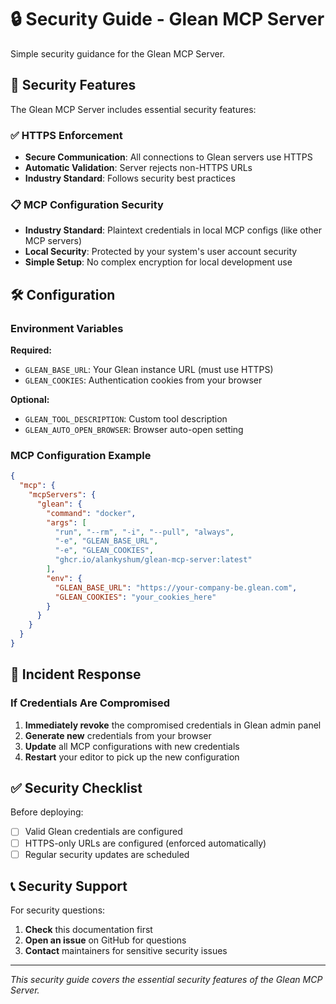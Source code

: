 # 🔒 Security Guide - Glean MCP Server

Simple security guidance for the Glean MCP Server.

## 🔐 Security Features

The Glean MCP Server includes essential security features:

### ✅ HTTPS Enforcement
- **Secure Communication**: All connections to Glean servers use HTTPS
- **Automatic Validation**: Server rejects non-HTTPS URLs  
- **Industry Standard**: Follows security best practices

### 📋 MCP Configuration Security
- **Industry Standard**: Plaintext credentials in local MCP configs (like other MCP servers)
- **Local Security**: Protected by your system's user account security
- **Simple Setup**: No complex encryption for local development use

## 🛠️ Configuration

### Environment Variables

**Required:**
- `GLEAN_BASE_URL`: Your Glean instance URL (must use HTTPS)
- `GLEAN_COOKIES`: Authentication cookies from your browser

**Optional:**
- `GLEAN_TOOL_DESCRIPTION`: Custom tool description
- `GLEAN_AUTO_OPEN_BROWSER`: Browser auto-open setting

### MCP Configuration Example

```json
{
  "mcp": {
    "mcpServers": {
      "glean": {
        "command": "docker",
        "args": [
          "run", "--rm", "-i", "--pull", "always",
          "-e", "GLEAN_BASE_URL",
          "-e", "GLEAN_COOKIES",
          "ghcr.io/alankyshum/glean-mcp-server:latest"
        ],
        "env": {
          "GLEAN_BASE_URL": "https://your-company-be.glean.com",
          "GLEAN_COOKIES": "your_cookies_here"
        }
      }
    }
  }
}
```

## 🚨 Incident Response

### If Credentials Are Compromised

1. **Immediately revoke** the compromised credentials in Glean admin panel
2. **Generate new** credentials from your browser
3. **Update** all MCP configurations with new credentials
4. **Restart** your editor to pick up the new configuration

## ✅ Security Checklist

Before deploying:

- [ ] Valid Glean credentials are configured
- [ ] HTTPS-only URLs are configured (enforced automatically)
- [ ] Regular security updates are scheduled

## 📞 Security Support

For security questions:

1. **Check** this documentation first
2. **Open an issue** on GitHub for questions
3. **Contact** maintainers for sensitive security issues

---

*This security guide covers the essential security features of the Glean MCP Server.*
